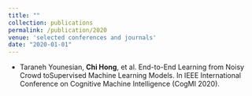 ```yaml
---
title: ""
collection: publications
permalink: /publication/2020
venue: 'selected conferences and journals'
date: "2020-01-01"
---
```


- Taraneh Younesian, **Chi Hong**, et al. End-to-End Learning from Noisy Crowd toSupervised Machine Learning Models. In IEEE International Conference on Cognitive Machine Intelligence (CogMI 2020).

